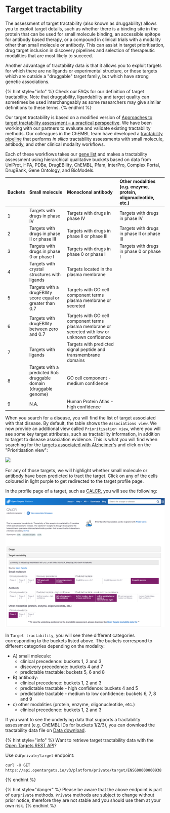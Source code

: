 # Target tractability

The assessment of target tractability \(also known as druggability\) allows you to exploit target details, such as whether there is a binding site in the protein that can be used for small molecule binding, an accessible epitope for antibody based therapy, or a compound in clinical trials with a modality other than small molecule or antibody. This can assist in target prioritisation, drug target inclusion in discovery pipelines and selection of therapeutic modalities that are most likely to succeed.

Another advantage of tractability data is that it allows you to exploit targets for which there are no ligands or experimental structure, or those targets which are outside a "druggable" target family, but which have strong genetic associations.

{% hint style="info" %}
Check our FAQs for our definition of target tractability. Note that druggability, ligandability and target quality can sometimes be used interchangeably as some researchers may give similar definitions to these terms. 
{% endhint %}

Our target tractability is based on a modified version of [Approaches to target tractability assessment – a practical perspective](https://pubs.rsc.org/en/content/articlelanding/2018/md/c7md00633k#!divAbstract). We have been working with our partners to evaluate and validate existing tractability methods. Our colleagues in the ChEMBL team have developed a [tractability pipeline](https://github.com/melschneider/tractability_pipeline_v2) that performs _in silico_ tractability assessments with small molecule, antibody, and other clinical modality workflows. 

Each of these workflows takes our [gene list](https://www.targetvalidation.org/downloads/data) and makes a tractability assessment using hierarchical qualitative buckets based on data from UniProt, HPA, PDBe, DrugEBIlity, ChEMBL, Pfam, InterPro, Complex Portal, DrugBank, Gene Ontology, and BioModels. 

| Buckets | Small molecule                                             | Monoclonal antibody | Other modalities \(e.g. enzyme, protein, oligonucleotide, etc.\) |
| :--- | :--- | :--- | :--- |
| 1 | Targets with drugs in phase IV | Targets with drugs in phase IV | Targets with drugs in phase IV |
| 2 | Targets with drugs in phase II or phase III | Targets with drugs in phase II or phase III | Targets with drugs in phase II or phase III |
| 3 | Targets with drugs in phase 0 or phase I | Targets with drugs in phase 0 or phase I | Targets with drugs in phase 0 or phase I |
| 4 | Targets with crystal structures with ligands  | Targets located in the plasma membrane  |  |
| 5 | Targets with a drugEBIlity score equal or greater than 0.7 | Targets with GO cell component terms plasma membrane or secreted |  |
| 6 | Targets with drugEBIlity between zero and 0.7 | Targets with GO cell component terms plasma membrane or secreted with low or unknown confidence |  |
| 7 | Targets with ligands | Targets with predicted signal peptide and transmembrane domains |  |
| 8 | Targets with a predicted Ro5 druggable domain \(druggable genome\) | GO cell component - medium confidence |  |
| 9 | N.A. | Human Protein Atlas - high confidence |  |

When you search for a disease, you will find the list of target associated with that disease. By default, the table shows the `Associations view`. We now provide an additional view called `Prioritisation view`, where you will see some key target attributes, such as tractability information, in addition to target to disease association evidence. This is what you will find when searching for the [targets associated with Alzheimer's](https://www.targetvalidation.org/disease/EFO_0000249/associations) and click on the "Prioritisation view":

![](../.gitbook/assets/screen-shot-2018-11-23-at-17.09.13.png)

For any of those targets, we will highlight whether small molecule or antibody have been predicted to tract the target. Click on any of the cells coloured in light purple to get redirected to the target profile page. 

In the profile page of a target, such as [CALCR](https://www.targetvalidation.org/target/ENSG00000004948), you will see the following:

![](../.gitbook/assets/screenshot-2020-04-24-at-12.07.21.png)

In `Target tractability`, you will see three different categories corresponding to the buckets listed above. The buckets correspond to different categories depending on the modality:

* A\) small molecule: 
  * clinical precedence: buckets 1, 2 and 3
  * discovery precedence: buckets 4 and 7
  * predictable tractable: buckets 5, 6 and 8
* B\) antibody:
  * clinical precedence: buckets 1, 2 and 3
  * predictable tractable - high confidence: buckets 4 and 5
  * predictable tractable - medium to low confidence: buckets 6, 7, 8 and 9
* c\) other modalities \(protein, enzyme, oligonucleotide, etc.\)
  * clinical precedence: buckets 1, 2 and 3

If you want to see the underlying data that supports a tractability assessment \(e.g. ChEMBL IDs for buckets 1/2/3\), you can download the tractability data file on [Data download](https://www.targetvalidation.org/downloads/data). 

{% hint style="info" %}
Want to retrieve target tractability data with the [Open Targets REST API](https://api.opentargets.io/v3/platform/docs/swagger-ui)? 

Use our`private/target` endpoint:

```
curl -X GET https://api.opentargets.io/v3/platform/private/target/ENSG00000000938
```
{% endhint %}

{% hint style="danger" %}
Please be aware that the above endpoint is part of our`private` methods. `Private` methods are subject to change without prior notice, therefore they are not stable and you should use them at your own risk.
{% endhint %}

